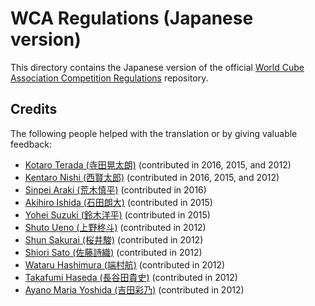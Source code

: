 WCA Regulations (Japanese version)
================================

This directory contains the Japanese version of
the official [World Cube Association Competition Regulations](https://worldcubeassociation.org/regulations/) repository.

Credits
-------

The following people helped with the translation or by giving valuable feedback:

* [Kotaro Terada (寺田晃太朗)](https://www.worldcubeassociation.org/results/p.php?i=2010TERA01) (contributed in 2016, 2015, and 2012)
* [Kentaro Nishi (西賢太郎)](https://www.worldcubeassociation.org/results/p.php?i=2006NISH01) (contributed in 2016, 2015, and 2012)
* [Sinpei Araki (荒木慎平)](https://www.worldcubeassociation.org/results/p.php?i=2006ARAK01) (contributed in 2016)
* [Akihiro Ishida (石田朗大)](https://www.worldcubeassociation.org/results/p.php?i=2009ISHI01) (contributed in 2015)
* [Yohei Suzuki (鈴木洋平)](https://www.worldcubeassociation.org/results/p.php?i=2006SUZU03) (contributed in 2015)
* [Shuto Ueno (上野柊斗)](https://www.worldcubeassociation.org/results/p.php?i=2008UENO01) (contributed in 2012)
* [Shun Sakurai (桜井駿)](https://www.worldcubeassociation.org/results/p.php?i=2010SAKU01) (contributed in 2012)
* [Shiori Sato (佐藤詩織)](https://www.worldcubeassociation.org/results/p.php?i=2013SATO01) (contributed in 2012)
* [Wataru Hashimura (端村航)](https://www.worldcubeassociation.org/results/p.php?i=2008HASH02) (contributed in 2012)
* [Takafumi Haseda (長谷田貴史)](https://www.worldcubeassociation.org/results/p.php?i=2006HASE01) (contributed in 2012)
* [Ayano Maria Yoshida (吉田彩乃)](https://www.worldcubeassociation.org/results/p.php?i=2009YOSH01) (contributed in 2012)
